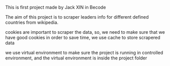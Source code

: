 This is first project made by Jack XIN in Becode

The aim of this project is to scraper leaders info for different defined countries from wikipedia.

cookies are important to scraper the data, so, we need to make sure that we have good cookies
in order to save time, we use cache to store scrapered data

we use virtual environment to make sure the project is running in controlled environment, and the  virtual environment is inside the project folder
